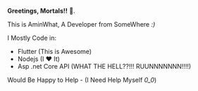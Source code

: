<strong>Greetings, Mortals!!</strong> 👋.

This is AminWhat, A Developer from SomeWhere *:)*

I Mostly Code in:
- Flutter (This is Awesome)
- Nodejs (I ❤️ It)
- Asp .net Core API (WHAT THE HELL??!!!  RUUNNNNNNN!!!!)

Would Be Happy to Help - (I Need Help Myself *0_0*)

